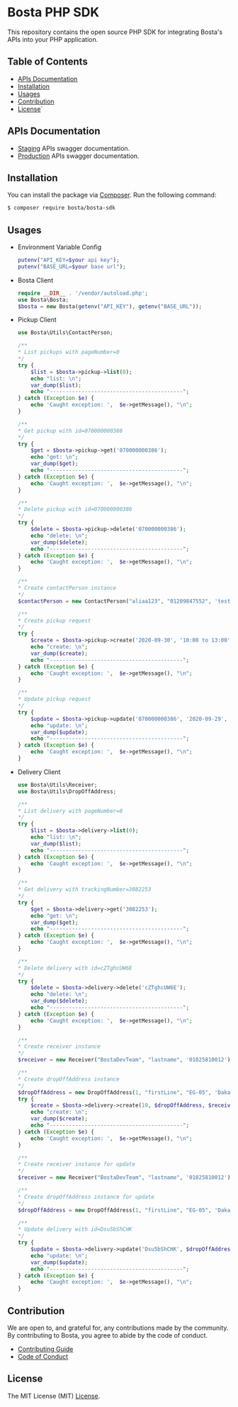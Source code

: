 # Bosta PHP SDK

This repository contains the open source PHP SDK for integrating Bosta's APIs into your PHP application.

## Table of Contents

- [APIs Documentation](#apis-documentation)
- [Installation](#installation)
- [Usages](#usages)
- [Contribution](#contribution)
- [License](#license)`

## APIs Documentation

- [Staging](https://stg-app.bosta.co/docs) APIs swagger documentation.
- [Production](https://app.bosta.co/docs) APIs swagger documentation.

## Installation

You can install the package via [Composer](https://getcomposer.org/). Run the following command:

``` bash
$ composer require bosta/bosta-sdk
```

## Usages

- Environment Variable Config
    ``` php
    putenv("API_KEY=$your api key");
    putenv("BASE_URL=$your base url");
    ```

- Bosta Client
    ``` php
    require __DIR__ . '/vendor/autoload.php';
    use Bosta\Bosta;
    $bosta = new Bosta(getenv("API_KEY"), getenv("BASE_URL"));
    ```

- Pickup Client
    ``` php
    use Bosta\Utils\ContactPerson;

    /**
    * List pickups with pageNumber=0
    */
    try {
        $list = $bosta->pickup->list(0);
        echo "list: \n";
        var_dump($list);
        echo "------------------------------------------";
    } catch (Exception $e) {
        echo 'Caught exception: ',  $e->getMessage(), "\n";
    }

    /**
    * Get pickup with id=070000000386
    */
    try {
        $get = $bosta->pickup->get('070000000386');
        echo "get: \n";
        var_dump($get);
        echo "------------------------------------------";
    } catch (Exception $e) {
        echo 'Caught exception: ',  $e->getMessage(), "\n";
    }

    /**
    * Delete pickup with id=070000000386
    */
    try {
        $delete = $bosta->pickup->delete('070000000386');
        echo "delete: \n";
        var_dump($delete);
        echo "------------------------------------------";
    } catch (Exception $e) {
        echo 'Caught exception: ',  $e->getMessage(), "\n";
    }

    /**
    * Create contactPerson instance
    */
    $contactPerson = new ContactPerson("aliaa123", "01209847552", 'test@test.com');

    /**
    * Create pickup request
    */
    try {
        $create = $bosta->pickup->create('2020-09-30', '10:00 to 13:00', $contactPerson, 'SkIvXQn_a', '', 0);
        echo "create: \n";
        var_dump($create);
        echo "------------------------------------------";
    } catch (Exception $e) {
        echo 'Caught exception: ',  $e->getMessage(), "\n";
    }

    /**
    * Update pickup request
    */
    try {
        $update = $bosta->pickup->update('070000000386', '2020-09-29', '10:00 to 13:00', $contactPerson, 'SkIvXQn_a', '', 0);
        echo "update: \n";
        var_dump($update);
        echo "------------------------------------------";
    } catch (Exception $e) {
        echo 'Caught exception: ',  $e->getMessage(), "\n";
    }
    ```

- Delivery Client
    ``` php
    use Bosta\Utils\Receiver;
    use Bosta\Utils\DropOffAddress;

    /**
    * List delivery with pageNumber=0
    */
    try {
        $list = $bosta->delivery->list(0);
        echo "list: \n";
        var_dump($list);
        echo "------------------------------------------";
    } catch (Exception $e) {
        echo 'Caught exception: ',  $e->getMessage(), "\n";
    }

    /**
    * Get delivery with trackingNumber=3082253
    */
    try {
        $get = $bosta->delivery->get('3082253');
        echo "get: \n";
        var_dump($get);
        echo "------------------------------------------";
    } catch (Exception $e) {
        echo 'Caught exception: ',  $e->getMessage(), "\n";
    }

    /**
    * Delete delivery with id=cZTghcUW6E
    */
    try {
        $delete = $bosta->delivery->delete('cZTghcUW6E');
        echo "delete: \n";
        var_dump($delete);
        echo "------------------------------------------";
    } catch (Exception $e) {
        echo 'Caught exception: ',  $e->getMessage(), "\n";
    }

    /**
    * Create receiver instance
    */
    $receiver = new Receiver("BostaDevTeam", "lastname", '01025810012');

    /**
    * Create dropOffAddress instance
    */
    $dropOffAddress = new DropOffAddress(1, "firstLine", "EG-05", 'Dakahlia');
    try {
        $create = $bosta->delivery->create(10, $dropOffAddress, $receiver, '', 0);
        echo "create: \n";
        var_dump($create);
        echo "------------------------------------------";
    } catch (Exception $e) {
        echo 'Caught exception: ',  $e->getMessage(), "\n";
    }

    /**
    * Create receiver instance for update
    */
    $receiver = new Receiver("BostaDevTeam", "lastname", '01025810012');

    /**
    * Create dropOffAddress instance for update
    */
    $dropOffAddress = new DropOffAddress(1, "firstLine", "EG-05", 'Dakahlia');

    /**
    * Update delivery with id=Dsu5bShCHK
    */
    try {
        $update = $bosta->delivery->update('Dsu5bShCHK', $dropOffAddress, $receiver, '', 0);
        echo "update: \n";
        var_dump($update);
        echo "------------------------------------------";
    } catch (Exception $e) {
        echo 'Caught exception: ',  $e->getMessage(), "\n";
    }
    ```

## Contribution

We are open to, and grateful for, any contributions made by the community.
By contributing to Bosta, you agree to abide by the code of conduct.
- [Contributing Guide](CONTRIBUTING.md) 
- [Code of Conduct](CODE_OF_CONDUCT.md)

## License

The MIT License (MIT) [License](LICENSE).
